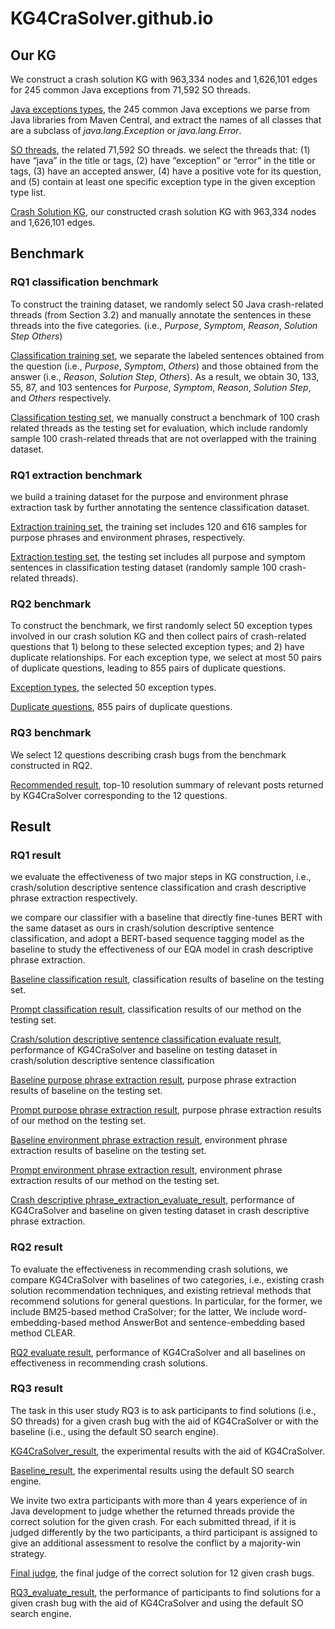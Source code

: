 # KG4CraSolver.github.io

## Our KG

We construct a crash solution KG with 963,334 nodes and 1,626,101 edges for 245 common Java exceptions from 71,592 SO threads.

[Java exceptions types](https://github.com/KG4CraSolver/KG4CraSolver.github.io/blob/main/KGBuilder/exception_type_set_with_size.json), the 245 common Java exceptions we parse from Java libraries from Maven Central, and extract the names of all classes that are a subclass of *java.lang.Exception* or *java.lang.Error*.

[SO threads](https://github.com/KG4CraSolver/KG4CraSolver.github.io/blob/main/KGBuilder/all_exception_post_info.json), the related 71,592 SO threads.  we select the threads that: (1) have “java” in the title or tags, (2) have “exception” or “error” in the title or tags, (3) have an accepted answer, (4) have a positive vote for its question, and (5) contain at least one specific exception type in the given exception type list.

[Crash Solution KG](https://zenodo.org/record/7642152/files/CrashSolutionKG.V1.graph?download=1), our constructed crash solution KG with 963,334 nodes and 1,626,101 edges. 

## Benchmark

### RQ1 classification benchmark

To construct the training dataset,  we randomly select 50 Java crash-related threads (from Section 3.2) and manually annotate the sentences in these threads into the five categories.  (i.e., *Purpose*, *Symptom*, *Reason*, *Solution Step* *Others*)

[Classification training set](https://github.com/KG4CraSolver/KG4CraSolver.github.io/tree/main/Benchmark/RQ1/classification/training%20set), we separate the labeled sentences obtained from the question (i.e., *Purpose*, *Symptom*, *Others*) and those obtained from the answer (i.e., *Reason*, *Solution Step*, *Others*). As a result, we obtain 30, 133, 55, 87, and 103 sentences for *Purpose*, *Symptom*, *Reason*, *Solution Step*, and *Others* respectively.

[Classification testing set](https://github.com/KG4CraSolver/KG4CraSolver.github.io/tree/main/Benchmark/RQ1/classification/test%20set), we manually construct a benchmark of 100 crash related threads as the testing set for evaluation, which include randomly sample 100 crash-related threads that are not overlapped with the training dataset.

### RQ1 extraction benchmark

we build a training dataset for the purpose and environment phrase extraction task by further annotating the sentence classification dataset. 

[Extraction training set](https://github.com/KG4CraSolver/KG4CraSolver.github.io/tree/main/Benchmark/RQ1/extraction/training%20set),  the training set includes 120 and 616 samples for purpose phrases and environment phrases, respectively.

[Extraction testing set](https://github.com/KG4CraSolver/KG4CraSolver.github.io/tree/main/Benchmark/RQ1/extraction/test%20set), the testing set includes all purpose and symptom sentences in classification testing dataset (randomly sample 100 crash-related threads).

### RQ2 benchmark

To construct the benchmark, we first randomly select 50 exception types involved in our crash solution KG and then collect pairs of crash-related questions that 1) belong to these selected exception types; and 2) have duplicate relationships. For each exception type, we select at most 50 pairs of duplicate questions, leading to 855 pairs of duplicate questions.

[Exception types](https://github.com/KG4CraSolver/KG4CraSolver.github.io/blob/main/Benchmark/RQ2/duplicate_test_exception_type_50.json), the selected 50 exception types.

[Duplicate questions](https://github.com/KG4CraSolver/KG4CraSolver.github.io/blob/main/Benchmark/RQ2/crash_bugs_title_855.json), 855 pairs of duplicate questions.

### RQ3 benchmark

We select 12 questions describing crash bugs from the benchmark constructed in RQ2.

[Recommended result](https://github.com/KG4CraSolver/KG4CraSolver.github.io/tree/main/Benchmark/RQ3/recommended%20result),  top-10 resolution summary of relevant posts returned by KG4CraSolver corresponding to the 12 questions.

## Result

### RQ1 result

we evaluate the effectiveness of two major steps in KG construction, i.e., crash/solution descriptive sentence classification and crash descriptive phrase extraction respectively.

we compare our classifier with a baseline that directly fine-tunes BERT with the same dataset as ours in crash/solution descriptive sentence classification, and  adopt a BERT-based sequence tagging model as the baseline to study the effectiveness of our EQA model in crash descriptive phrase extraction.

[Baseline classification result](https://github.com/KG4CraSolver/KG4CraSolver.github.io/blob/main/Result/RQ1/classification/baseline_classification_result.json), classification results of baseline on the testing set.

[Prompt classification result](https://github.com/KG4CraSolver/KG4CraSolver.github.io/blob/main/Result/RQ1/classification/prompt_classification_result.json), classification results of our method on the testing set.

[Crash/solution descriptive sentence classification evaluate result](https://github.com/KG4CraSolver/KG4CraSolver.github.io/blob/main/Result/RQ1/classification/rq1_classification_evaluate_result.json), performance of KG4CraSolver and baseline on testing dataset in crash/solution descriptive sentence classification

[Baseline purpose phrase extraction result](https://github.com/KG4CraSolver/KG4CraSolver.github.io/blob/main/Result/RQ1/extraction/baseline_purpose_extraction_result.txt),  purpose phrase extraction results of baseline on the testing set.

[Prompt purpose phrase extraction result](https://github.com/KG4CraSolver/KG4CraSolver.github.io/blob/main/Result/RQ1/extraction/prompt_purpose_extraction_result.json), purpose phrase extraction results of our method on the testing set.

[Baseline environment phrase extraction result](https://github.com/KG4CraSolver/KG4CraSolver.github.io/blob/main/Result/RQ1/extraction/baseline_environment_extraction_result.txt),  environment phrase extraction results of baseline on the testing set.

[Prompt environment phrase extraction result](https://github.com/KG4CraSolver/KG4CraSolver.github.io/blob/main/Result/RQ1/extraction/prompt_environment_extraction_result.json), environment phrase extraction results of our method on the testing set.

[Crash descriptive phrase_extraction_evaluate_result](https://github.com/KG4CraSolver/KG4CraSolver.github.io/blob/main/Result/RQ1/extraction/rq1_extraction_evaluate_result.json), performance of KG4CraSolver and baseline on given testing dataset in crash descriptive phrase extraction.

### RQ2 result

To evaluate the effectiveness in recommending crash solutions, we compare KG4CraSolver with baselines of two categories, i.e., existing crash solution recommendation techniques, and existing retrieval methods that recommend solutions for general questions. In particular, for the former, we include BM25-based method CraSolver; for the latter, We include word-embedding-based method AnswerBot and  sentence-embedding based method CLEAR.

[RQ2 evaluate result](https://github.com/KG4CraSolver/KG4CraSolver.github.io/blob/main/Result/RQ2/rq2_evaluate_result.json), performance of KG4CraSolver and all baselines on effectiveness in recommending crash solutions.

### RQ3 result

The task in this user study RQ3 is to ask participants to find solutions (i.e., SO threads) for a given crash bug with the aid of KG4CraSolver or with the baseline (i.e., using the default SO search engine).

[KG4CraSolver_result](https://github.com/KG4CraSolver/KG4CraSolver.github.io/blob/main/Result/RQ3/KG4CraSolver_result.json), the experimental results with the aid of KG4CraSolver.

[Baseline_result](https://github.com/KG4CraSolver/KG4CraSolver.github.io/blob/main/Result/RQ3/baseline_result.json), the experimental results using the default SO search engine.

We invite two extra participants with more than 4 years experience of in Java development to judge whether the returned threads provide the correct solution for the given crash. For each submitted thread, if it is judged differently by the two participants, a third participant is assigned to give an additional assessment to resolve the conflict by a majority-win strategy. 

[Final judge](https://github.com/KG4CraSolver/KG4CraSolver.github.io/blob/main/Result/RQ3/ground_true_label.json), the final judge of the correct solution for 12 given crash bugs.

[RQ3_evaluate_result](https://github.com/KG4CraSolver/KG4CraSolver.github.io/blob/main/Result/RQ3/rq3_evaluate_result.json), the performance of participants to find solutions for a given crash bug with the aid of KG4CraSolver and using the default SO search engine.

